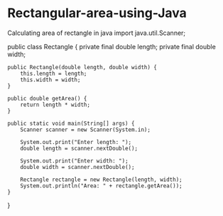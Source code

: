 # Rectangular-area-using-Java
Calculating area of rectangle  in java
import java.util.Scanner;

public class Rectangle {
    private final double length;
    private final double width;

    public Rectangle(double length, double width) {
        this.length = length;
        this.width = width;
    }

    public double getArea() {
        return length * width;
    }

    public static void main(String[] args) {
        Scanner scanner = new Scanner(System.in);

        System.out.print("Enter length: ");
        double length = scanner.nextDouble();

        System.out.print("Enter width: ");
        double width = scanner.nextDouble();

        Rectangle rectangle = new Rectangle(length, width);
        System.out.println("Area: " + rectangle.getArea());
    }
}

